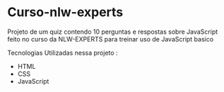 # Curso-nlw-experts
Projeto de um quiz contendo 10 perguntas e respostas sobre JavaScript feito no curso da NLW-EXPERTS para treinar uso de JavaScript basico

Tecnologias Utilizadas nessa projeto :

- HTML
- CSS
- JavaScript

